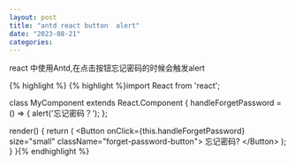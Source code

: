 ```yaml
---
layout: post
title: "antd react button  alert"
date: "2023-08-21"
categories: 
---
```

<p>react 中使用Antd,在点击按钮忘记密码的时候会触发alert</p>

{% highlight %}
{% highlight %}import React from &#39;react&#39;;

class MyComponent extends React.Component {
  handleForgetPassword = () =&gt; {
    alert(&#39;忘记密码？&#39;);
  };

  render() {
    return (
      &lt;Button onClick={this.handleForgetPassword} size=&quot;small&quot; className=&quot;forget-password-button&quot;&gt;
        忘记密码?
      &lt;/Button&gt;
    );
  }
}{% endhighlight %}

<p>&nbsp;</p>

<p>&nbsp;</p>

<p>&nbsp;</p>

<p>&nbsp;</p>

<p>&nbsp;</p>

